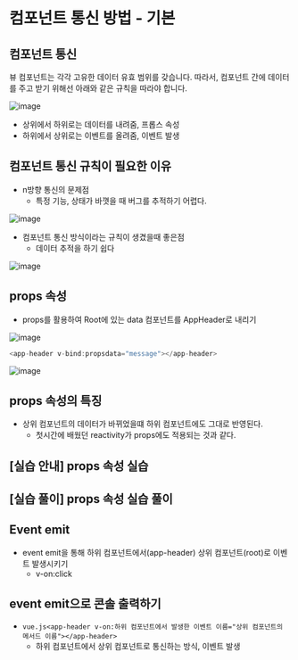 # 컴포넌트 통신 방법 - 기본

## 컴포넌트 통신

뷰 컴포넌트는 각각 고유한 데이터 유효 범위를 갖습니다. 따라서, 컴포넌트 간에 데이터를 주고 받기 위해선 아래와 같은 규칙을 따라야 합니다.

![image](https://user-images.githubusercontent.com/49984996/120192423-20e84100-c256-11eb-8aa6-103fed82a5c5.png)

+ 상위에서 하위로는 데이터를 내려줌, 프롭스 속성
+ 하위에서 상위로는 이벤트를 올려줌, 이벤트 발생

## 컴포넌트 통신 규칙이 필요한 이유

+ n방향 통신의 문제점 
  - 특정 기능, 상태가 바꼇을 때 버그를 추적하기 어렵다.

![image](https://user-images.githubusercontent.com/49984996/120329078-71c76a80-c326-11eb-80e3-d79c63f5ab0e.png)

+ 컴포넌트 통신 방식이라는 규칙이 생겼을때 좋은점
   - 데이터 추적을 하기 쉽다

![image](https://user-images.githubusercontent.com/49984996/120329273-a3403600-c326-11eb-97a1-180f0fecdbc4.png)

## props 속성

+ props를 활용하여 Root에 있는 data 컴포넌트를 AppHeader로 내리기

![image](https://user-images.githubusercontent.com/49984996/120474054-ac8ed880-c3e2-11eb-86b1-8e80316e4981.png)

```vue.js
<app-header v-bind:propsdata="message"></app-header>
```

![image](https://user-images.githubusercontent.com/49984996/120474460-363ea600-c3e3-11eb-969d-7f1d35f83ee8.png)

## props 속성의 특징
+ 상위 컴포넌트의 데이터가 바뀌었을떄 하위 컴포넌트에도 그대로 반영된다.
  - 첫시간에 배웠던 reactivity가 props에도 적용되는 것과 같다.

## [실습 안내] props 속성 실습
## [실습 풀이] props 속성 실습 풀이

## Event emit
+ event emit을 통해 하위 컴포넌트에서(app-header) 상위 컴포넌트(root)로 이벤트 발생시키기
  - v-on:click

## event emit으로 콘솔 출력하기
+ ```vue.js<app-header v-on:하위 컴포넌트에서 발생한 이벤트 이름="상위 컴포넌트의 메서드 이름"></app-header>```
  - 하위 컴포넌트에서 상위 컴포넌트로 통신하는 방식, 이벤트 발생

